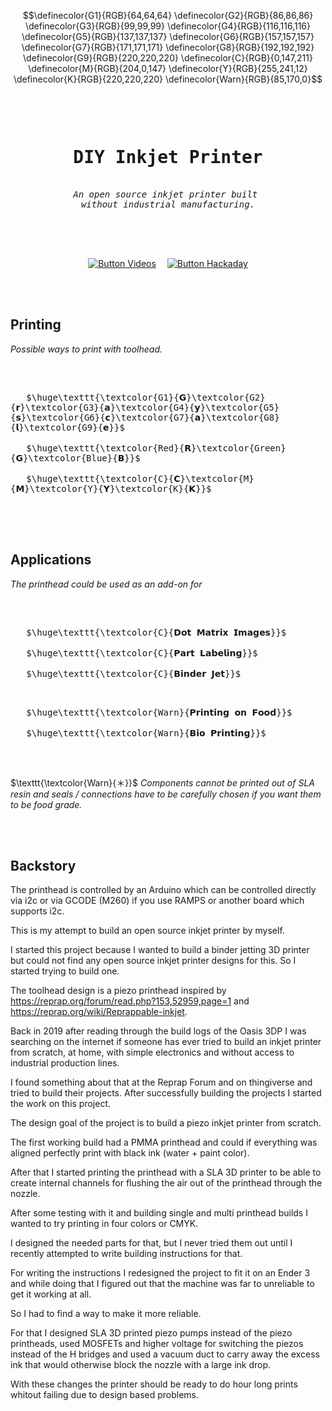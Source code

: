 
```math
\definecolor{G1}{RGB}{64,64,64}
\definecolor{G2}{RGB}{86,86,86}
\definecolor{G3}{RGB}{99,99,99}
\definecolor{G4}{RGB}{116,116,116}
\definecolor{G5}{RGB}{137,137,137}
\definecolor{G6}{RGB}{157,157,157}
\definecolor{G7}{RGB}{171,171,171}
\definecolor{G8}{RGB}{192,192,192}
\definecolor{G9}{RGB}{220,220,220}
\definecolor{C}{RGB}{0,147,211}
\definecolor{M}{RGB}{204,0,147}
\definecolor{Y}{RGB}{255,241,12}
\definecolor{K}{RGB}{220,220,220}
\definecolor{Warn}{RGB}{85,170,0}
```

<br>


<div align = center>

<pre>

<h1>DIY Inkjet Printer</h1>
<i>An open source inkjet printer built</i> 
<i>without industrial manufacturing.</i>

</pre>

<br>
<br>

[![Button Videos]][Videos]   
[![Button Hackaday]][Hackaday]

<br>
<br>

</div>

## Printing

*Possible ways to print with toolhead.*

<br>

<kbd> <br>   $\huge\texttt{\textcolor{G1}{𝗚}\textcolor{G2}{𝗿}\textcolor{G3}{𝗮}\textcolor{G4}{𝘆}\textcolor{G5}{𝘀}\textcolor{G6}{𝗰}\textcolor{G7}{𝗮}\textcolor{G8}{𝗹}\textcolor{G9}{𝗲}}$   <br> </kbd>   
<kbd> <br>   $\huge\texttt{\textcolor{Red}{𝗥}\textcolor{Green}{𝗚}\textcolor{Blue}{𝗕}}$   <br> </kbd>   
<kbd> <br>   $\huge\texttt{\textcolor{C}{𝗖}\textcolor{M}{𝗠}\textcolor{Y}{𝗬}\textcolor{K}{𝗞}}$   <br> </kbd>

<br>
<br>

## Applications

*The printhead could be used as an add-on for*

<br>

<kbd> <br>   $\huge\texttt{\textcolor{C}{𝗗𝗼𝘁 𝗠𝗮𝘁𝗿𝗶𝘅 𝗜𝗺𝗮𝗴𝗲𝘀}}$   <br> </kbd>   
<kbd> <br>   $\huge\texttt{\textcolor{C}{𝗣𝗮𝗿𝘁 𝗟𝗮𝗯𝗲𝗹𝗶𝗻𝗴}}$   <br> </kbd>   
<kbd> <br>   $\huge\texttt{\textcolor{C}{𝗕𝗶𝗻𝗱𝗲𝗿 𝗝𝗲𝘁}}$   <br> </kbd>

<kbd> <br>   $\huge\texttt{\textcolor{Warn}{𝗣𝗿𝗶𝗻𝘁𝗶𝗻𝗴 𝗼𝗻 𝗙𝗼𝗼𝗱}}$   <br> </kbd>   
<kbd> <br>   $\huge\texttt{\textcolor{Warn}{𝗕𝗶𝗼 𝗣𝗿𝗶𝗻𝘁𝗶𝗻𝗴}}$   <br> </kbd>

<br>

$\texttt{\textcolor{Warn}{＊}}$ *Components cannot be printed out of SLA resin and seals / connections have to be carefully chosen if you want them to be food grade.*

<br>
<br>

## Backstory

The printhead is controlled by an Arduino which can be controlled directly via i2c or via GCODE (M260) if you use RAMPS or another board which supports i2c.

This is my attempt to build an open source inkjet printer by myself.

I started this project because I wanted to build a binder jetting 3D printer but could not find any open source inkjet printer designs for this. So I started trying to build one.

The toolhead design is a piezo printhead inspired by https://reprap.org/forum/read.php?153,52959,page=1 and https://reprap.org/wiki/Reprappable-inkjet.


Back in 2019 after reading through the build logs of the Oasis 3DP I was searching on the internet if someone has ever tried to build an inkjet printer from scratch, at home, with simple electronics and without access to industrial production lines.

I found something about that at the Reprap Forum and on thingiverse and tried to build their projects. After successfully building the projects I started the work on this project.

The design goal of the project is to build a piezo inkjet printer from scratch.

The first working build had a PMMA printhead and could if everything was aligned perfectly print with black ink (water + paint color).

After that I started printing the printhead with a SLA 3D printer to be able to create internal channels for flushing the air out of the printhead through the nozzle.

After some testing with it and building single and multi printhead builds I wanted to try printing in four colors or CMYK.

I designed the needed parts for that, but I never tried them out until I recently attempted to write building instructions for that.

For writing the instructions I redesigned the project to fit it on an Ender 3 and while doing that I figured out that the machine was far to unreliable to get it working at all. 

So I had to find a way to make it more reliable.

For that I designed SLA 3D printed piezo pumps instead of the piezo printheads, used MOSFETs and higher voltage for switching the piezos instead of the H bridges and used a vacuum duct to carry away the excess ink that would otherwise block the nozzle with a large ink drop.

With these changes the printer should be ready to do hour long prints whitout failing due to design based problems.

<br>

<!----------------------------------------------------------------------------->

[Videos]: Documentation/Videos.md


[Hackaday]: https://hackaday.io/project/167446-diy-inkjet-printer


<!---------------------------------[ Buttons ]--------------------------------->

[Button Hackaday]: https://img.shields.io/badge/Hackaday-1A1A1A?style=for-the-badge&logoColor=white&logo=Hackaday
[Button Videos]: https://img.shields.io/badge/Videos-DA1F26?style=for-the-badge&logoColor=white&logo=YouTube
